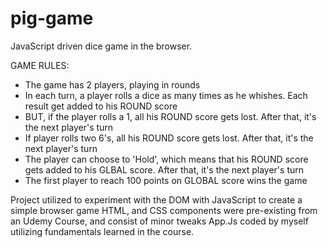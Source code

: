 # pig-game
JavaScript driven dice game in the browser.

GAME RULES:

- The game has 2 players, playing in rounds
- In each turn, a player rolls a dice as many times as he whishes. Each result get added to his ROUND score
- BUT, if the player rolls a 1, all his ROUND score gets lost. After that, it's the next player's turn
- If player rolls two 6's, all his ROUND score gets lost. After that, it's the next player's turn
- The player can choose to 'Hold', which means that his ROUND score gets added to his GLBAL score. After that, it's the next player's turn
- The first player to reach 100 points on GLOBAL score wins the game

Project utilized to experiment with the DOM with JavaScript to create a simple browser game
HTML, and CSS components were pre-existing from an Udemy Course, and consist of minor
tweaks
App.Js coded by myself utilizing fundamentals learned in the course.